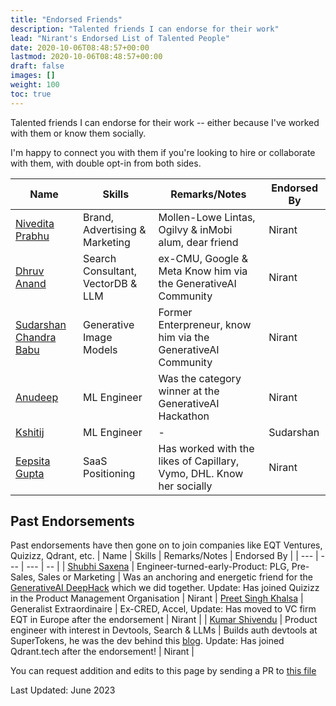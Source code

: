 ```yaml
---
title: "Endorsed Friends"
description: "Talented friends I can endorse for their work"
lead: "Nirant's Endorsed List of Talented People"
date: 2020-10-06T08:48:57+00:00
lastmod: 2020-10-06T08:48:57+00:00
draft: false
images: []
weight: 100
toc: true
---
```


Talented friends I can endorse for their work -- either because I've worked with them or know them socially.

I'm happy to connect you with them if you're looking to hire or collaborate with them, with double opt-in from both sides.


| Name | Skills | Remarks/Notes | Endorsed By |
| --- | --- | --- | -- |
| [Nivedita Prabhu](https://www.linkedin.com/in/niveditaprabhu/) | Brand, Advertising & Marketing | Mollen-Lowe Lintas, Ogilvy & inMobi alum, dear friend | Nirant |
| [Dhruv Anand](https://www.linkedin.com/in/dhruv-anand-ainorthstartech/) | Search Consultant, VectorDB & LLM | ex-CMU, Google & Meta Know him via the GenerativeAI Community | Nirant |
| [Sudarshan Chandra Babu](https://www.linkedin.com/in/cbsudux/) | Generative Image Models | Former Enterpreneur, know him via the GenerativeAI Community | Nirant |
| [Anudeep](https://www.linkedin.com/in/anudeepyegireddi/) | ML Engineer | Was the category winner at the GenerativeAI Hackathon | Nirant |
| [Kshitij](https://www.linkedin.com/in/agrawalkshitij/) | ML Engineer | - | Sudarshan |
| [Eepsita Gupta](https://www.linkedin.com/in/eepsita/) | SaaS Positioning | Has worked with the likes of Capillary, Vymo, DHL. Know her socially | Nirant |


## Past Endorsements

Past endorsements have then gone on to join companies like EQT Ventures, Quizizz, Qdrant, etc.
| Name | Skills | Remarks/Notes | Endorsed By |
| --- | --- | --- | -- |
| [Shubhi Saxena](https://www.linkedin.com/in/shubhi-saxena-28241975/) | Engineer-turned-early-Product: PLG, Pre-Sales, Sales or Marketing | Was an anchoring and energetic friend for the [GenerativeAI DeepHack](https://nirantk.com/deephackdemos) which we did together. Update: Has joined Quizizz in the Product Management Organisation | Nirant
| [Preet Singh Khalsa](https://www.linkedin.com/in/psk97/) | Generalist Extraordinaire | Ex-CRED, Accel, Update: Has moved to VC firm EQT in Europe after the endorsement | Nirant | 
| [Kumar Shivendu](https://www.linkedin.com/in/kshivendu/) | Product engineer with interest in Devtools, Search & LLMs | Builds auth devtools at SuperTokens, he was the dev behind this [blog](https://nirantk.com/writing/pgvector-vs-qdrant/). Update: Has joined Qdrant.tech after the endorsement! | Nirant |

You can request addition and edits to this page by sending a PR to [this file](https://github.com/NirantK/nirantk.github.io/blob/main/content/en/endorsed.md)

Last Updated: June 2023
